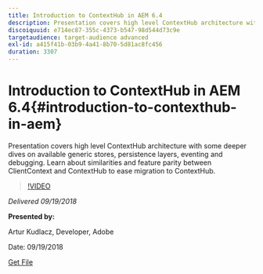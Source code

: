```yaml
---
title: Introduction to ContextHub in AEM 6.4
description: Presentation covers high level ContextHub architecture with some deeper dives on available generic stores, persistence layers, eventing and debugging. Learn about similarities and feature parity between ClientContext and ContextHub to ease migration to ContextHub.
discoiquuid: e714ec87-355c-4373-b547-98d544d73c9e
targetaudience: target-audience advanced
exl-id: a415f41b-03b9-4a41-8b70-5d81ac8fc456
duration: 3307
---
```

# Introduction to ContextHub in AEM 6.4{#introduction-to-contexthub-in-aem}

Presentation covers high level ContextHub architecture with some deeper dives on available generic stores, persistence layers, eventing and debugging. Learn about similarities and feature parity between ClientContext and ContextHub to ease migration to ContextHub.

>[!VIDEO](https://video.tv.adobe.com/v/23839/?quality=9)

*Delivered 09/19/2018*

**Presented by:**

Artur Kudlacz, Developer, Adobe

Date: 09/19/2018

[Get File](assets/gems-session-introduction-to-contexthub-in-aem-64.pdf)

<!--
[Get back to the Overview](https://helpx.adobe.com/experience-manager/kt/eseminars/gems/aem-index.html)
-->
